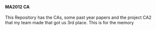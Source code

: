 #### MA2012 CA
This Repository has the CAs, some past year papers and the project CA2 that my team made that got us 3rd place. This is for the memory
